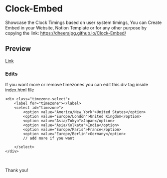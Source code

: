 # Clock-Embed
Showcase the Clock Timings based on user system timings, You can Create Embed in your Website, Notion Template or for any other purpose by copying the link: https://dheerajpg.github.io/Clock-Embed/

## Preview
[Link](https://dheerajpg.github.io/Clock-Embed/)

### Edits
If you want more or remove timezones you can edit this div tag inside index.html file
```
<div class="timezone-select">
    <label for="timezone"></label>
    <select id="timezone">
        <option value="America/New_York">United States</option>
        <option value="Europe/London">United Kingdom</option>
        <option value="Asia/Tokyo">Japan</option>
        <option value="Asia/Kolkata">India</option>
        <option value="Europe/Paris">France</option>
        <option value="Europe/Berlin">Germany</option>
     	// add more if you want
       
    </select>
</div>
```

<br />

Thank you!
